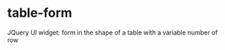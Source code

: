 table-form
==========

JQuery UI widget: form in the shape of a table with a variable number of row
